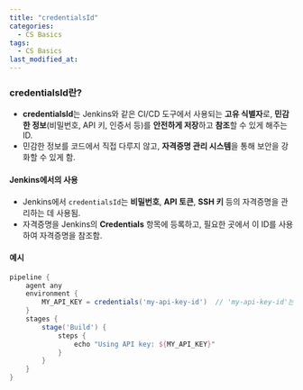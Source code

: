 ```yaml
---
title: "credentialsId"
categories:
  - CS Basics
tags:
  - CS Basics
last_modified_at: 
---
```


### credentialsId란?

- **credentialsId**는 Jenkins와 같은 CI/CD 도구에서 사용되는 **고유 식별자**로, **민감한 정보**(비밀번호, API 키, 인증서 등)를 **안전하게 저장**하고 **참조**할 수 있게 해주는 ID.
- 민감한 정보를 코드에서 직접 다루지 않고, **자격증명 관리 시스템**을 통해 보안을 강화할 수 있게 함.

#### Jenkins에서의 사용

- Jenkins에서 `credentialsId`는 **비밀번호**, **API 토큰**, **SSH 키** 등의 자격증명을 관리하는 데 사용됨.
- 자격증명을 Jenkins의 **Credentials** 항목에 등록하고, 필요한 곳에서 이 ID를 사용하여 자격증명을 참조함.

#### 예시

```groovy
pipeline {
    agent any
    environment {
        MY_API_KEY = credentials('my-api-key-id')  // 'my-api-key-id'는 credentialsId
    }
    stages {
        stage('Build') {
            steps {
                echo "Using API key: ${MY_API_KEY}"
            }
        }
    }
}
```


